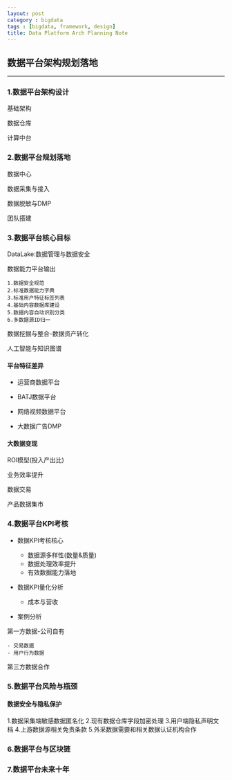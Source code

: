 ```yaml
---
layout: post
category : bigdata
tags : [bigdata, framework, design]
title: Data Platform Arch Planning Note
---
```


## 数据平台架构规划落地
---------------------------------------------------

### 1.数据平台架构设计

基础架构

数据仓库

计算中台

### 2.数据平台规划落地

数据中心

数据采集与接入

数据脱敏与DMP

团队搭建

### 3.数据平台核心目标

DataLake:数据管理与数据安全

数据能力平台输出

	1.数据安全规范
	2.标准数据能力字典
	3.标准用户特征标签列表
	4.基础内容数据库建设
	5.数据内容自动识别分类
	6.多数据源ID归一

数据挖掘与整合-数据资产转化

人工智能与知识图谱

#### 平台特征差异

* 运营商数据平台

* BATJ数据平台

* 网络视频数据平台

* 大数据广告DMP

#### 大数据变现

ROI模型(投入产出比)

业务效率提升

数据交易

产品数据集市


### 4.数据平台KPI考核

* 数据KPI考核核心

	- 数据源多样性(数量&质量)
	- 数据处理效率提升
	- 有效数据能力落地

* 数据KPI量化分析

	- 成本与营收

* 案例分析

第一方数据-公司自有

	- 交易数据
	- 用户行为数据

第三方数据合作

### 5.数据平台风险与瓶颈

#### 数据安全与隐私保护

1.数据采集端敏感数据匿名化
2.现有数据仓库字段加密处理
3.用户端隐私声明文档
4.上游数据源相关免责条款
5.外采数据需要和相关数据认证机构合作


### 6.数据平台与区块链

### 7.数据平台未来十年
